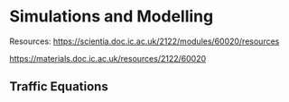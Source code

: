 # Simulations and Modelling

Resources: https://scientia.doc.ic.ac.uk/2122/modules/60020/resources

https://materials.doc.ic.ac.uk/resources/2122/60020

## Traffic Equations

